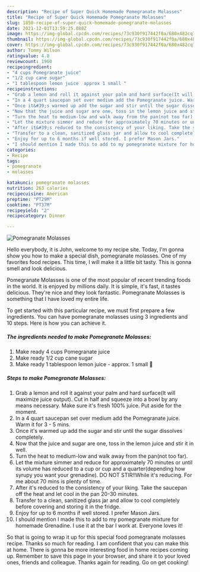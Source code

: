 ```yaml
---
description: "Recipe of Super Quick Homemade Pomegranate Molasses"
title: "Recipe of Super Quick Homemade Pomegranate Molasses"
slug: 1850-recipe-of-super-quick-homemade-pomegranate-molasses
date: 2021-12-01T13:59:25.088Z
image: https://img-global.cpcdn.com/recipes/73c930f917442f0a/680x482cq70/pomegranate-molasses-recipe-main-photo.jpg
thumbnail: https://img-global.cpcdn.com/recipes/73c930f917442f0a/680x482cq70/pomegranate-molasses-recipe-main-photo.jpg
cover: https://img-global.cpcdn.com/recipes/73c930f917442f0a/680x482cq70/pomegranate-molasses-recipe-main-photo.jpg
author: Tommy Wilson
ratingvalue: 4.8
reviewcount: 1960
recipeingredient:
- "4 cups Pomegranate juice"
- "1/2 cup cane sugar"
- "1 tablespoon lemon juice  approx 1 small "
recipeinstructions:
- "Grab a lemon and roll it against your palm and hard surface(It will maximize juice output). Cut in half and squeeze into a bowl by any means necessary. Make sure it&#39;s fresh 100% juice. Put aside for the moment."
- "In a 4 quart saucepan set over medium add the Pomegranate juice. Warm it for 3 - 5 mins."
- "Once it&#39;s warmed up add the sugar and stir until the sugar dissolves completely."
- "Now that the juice and sugar are one, toss in the lemon juice and stir it in well."
- "Turn the heat to medium-low and walk away from the pan(not too far)."
- "Let the mixture simmer and reduce for approximately 70 minutes or until its volume has reduced to a cup or cup and a quarter(depending how syrupy you want your grenadine). DO NOT STIR!!While it&#39;s reducing. For me about 70 mins is plenty of time."
- "After it&#39;s reduced to the consistency of your liking. Take the saucepan off the heat and let cool in the pan 20-30 minutes."
- "Transfer to a clean, sanitized glass jar and allow to cool completely before covering and storing it in the fridge."
- "Enjoy for up to 6 months if well stored. I prefer Mason Jars."
- "I should mention I made this to add to my pomegranate mixture for homemade Grenadine. I use it at the bar I work at. Everyone loves it!"
categories:
- Recipe
tags:
- pomegranate
- molasses

katakunci: pomegranate molasses 
nutrition: 263 calories
recipecuisine: American
preptime: "PT29M"
cooktime: "PT37M"
recipeyield: "2"
recipecategory: Dinner

---
```



![Pomegranate Molasses](https://img-global.cpcdn.com/recipes/73c930f917442f0a/680x482cq70/pomegranate-molasses-recipe-main-photo.jpg)

Hello everybody, it is John, welcome to my recipe site. Today, I'm gonna show you how to make a special dish, pomegranate molasses. One of my favorites food recipes. This time, I will make it a little bit tasty. This is gonna smell and look delicious.



Pomegranate Molasses is one of the most popular of recent trending foods in the world. It is enjoyed by millions daily. It is simple, it's fast, it tastes delicious. They're nice and they look fantastic. Pomegranate Molasses is something that I have loved my entire life.


To get started with this particular recipe, we must first prepare a few ingredients. You can have pomegranate molasses using 3 ingredients and 10 steps. Here is how you can achieve it.

<!--inarticleads1-->

##### The ingredients needed to make Pomegranate Molasses:

1. Make ready 4 cups Pomegranate juice
1. Make ready 1/2 cup cane sugar
1. Make ready 1 tablespoon lemon juice - approx. 1 small 🍋




<!--inarticleads2-->

##### Steps to make Pomegranate Molasses:

1. Grab a lemon and roll it against your palm and hard surface(It will maximize juice output). Cut in half and squeeze into a bowl by any means necessary. Make sure it&#39;s fresh 100% juice. Put aside for the moment.
1. In a 4 quart saucepan set over medium add the Pomegranate juice. Warm it for 3 - 5 mins.
1. Once it&#39;s warmed up add the sugar and stir until the sugar dissolves completely.
1. Now that the juice and sugar are one, toss in the lemon juice and stir it in well.
1. Turn the heat to medium-low and walk away from the pan(not too far).
1. Let the mixture simmer and reduce for approximately 70 minutes or until its volume has reduced to a cup or cup and a quarter(depending how syrupy you want your grenadine). DO NOT STIR!!While it&#39;s reducing. For me about 70 mins is plenty of time.
1. After it&#39;s reduced to the consistency of your liking. Take the saucepan off the heat and let cool in the pan 20-30 minutes.
1. Transfer to a clean, sanitized glass jar and allow to cool completely before covering and storing it in the fridge.
1. Enjoy for up to 6 months if well stored. I prefer Mason Jars.
1. I should mention I made this to add to my pomegranate mixture for homemade Grenadine. I use it at the bar I work at. Everyone loves it!




So that is going to wrap it up for this special food pomegranate molasses recipe. Thanks so much for reading. I am confident that you can make this at home. There is gonna be more interesting food in home recipes coming up. Remember to save this page in your browser, and share it to your loved ones, friends and colleague. Thanks again for reading. Go on get cooking!
